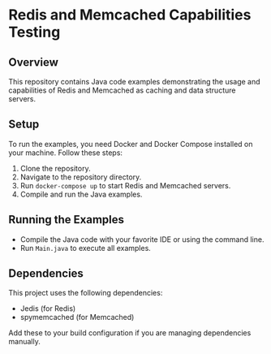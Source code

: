 # Redis and Memcached Capabilities Testing

## Overview
This repository contains Java code examples demonstrating the usage and capabilities of Redis and Memcached as caching and data structure servers.

## Setup
To run the examples, you need Docker and Docker Compose installed on your machine. Follow these steps:

1. Clone the repository.
2. Navigate to the repository directory.
3. Run `docker-compose up` to start Redis and Memcached servers.
4. Compile and run the Java examples.

## Running the Examples
- Compile the Java code with your favorite IDE or using the command line.
- Run `Main.java` to execute all examples.

## Dependencies
This project uses the following dependencies:
- Jedis (for Redis)
- spymemcached (for Memcached)

Add these to your build configuration if you are managing dependencies manually.
